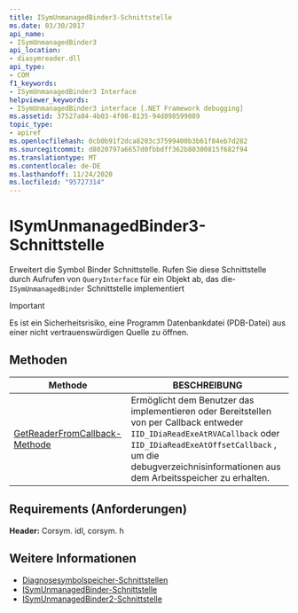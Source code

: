 ```yaml
---
title: ISymUnmanagedBinder3-Schnittstelle
ms.date: 03/30/2017
api_name:
- ISymUnmanagedBinder3
api_location:
- diasymreader.dll
api_type:
- COM
f1_keywords:
- ISymUnmanagedBinder3 Interface
helpviewer_keywords:
- ISymUnmanagedBinder3 interface [.NET Framework debugging]
ms.assetid: 37527a84-4b03-4f08-8135-94d898599089
topic_type:
- apiref
ms.openlocfilehash: 0cb0b91f2dca8203c37599400b3b61f84eb7d282
ms.sourcegitcommit: d8020797a6657d0fbbdff362b80300815f682f94
ms.translationtype: MT
ms.contentlocale: de-DE
ms.lasthandoff: 11/24/2020
ms.locfileid: "95727314"
---
```

# <a name="isymunmanagedbinder3-interface"></a>ISymUnmanagedBinder3-Schnittstelle

Erweitert die Symbol Binder Schnittstelle. Rufen Sie diese Schnittstelle durch Aufrufen von `QueryInterface` für ein Objekt ab, das die- `ISymUnmanagedBinder` Schnittstelle implementiert  
  
> [!IMPORTANT]
> Es ist ein Sicherheitsrisiko, eine Programm Datenbankdatei (PDB-Datei) aus einer nicht vertrauenswürdigen Quelle zu öffnen.  
  
## <a name="methods"></a>Methoden  
  
|Methode|BESCHREIBUNG|  
|------------|-----------------|  
|[GetReaderFromCallback-Methode](isymunmanagedbinder3-getreaderfromcallback-method.md)|Ermöglicht dem Benutzer das implementieren oder Bereitstellen von per Callback entweder `IID_IDiaReadExeAtRVACallback` oder `IID_IDiaReadExeAtOffsetCallback` , um die debugverzeichnisinformationen aus dem Arbeitsspeicher zu erhalten.|  
  
## <a name="requirements"></a>Requirements (Anforderungen)  

 **Header:** Corsym. idl, corsym. h  
  
## <a name="see-also"></a>Weitere Informationen

- [Diagnosesymbolspeicher-Schnittstellen](diagnostics-symbol-store-interfaces.md)
- [ISymUnmanagedBinder-Schnittstelle](isymunmanagedbinder-interface.md)
- [ISymUnmanagedBinder2-Schnittstelle](isymunmanagedbinder2-interface.md)
